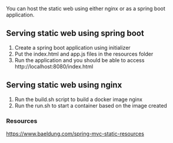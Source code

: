 
You can host the static web using either nginx or as a spring boot application.

## Serving static web using spring boot
1. Create a spring boot application using initializer
2. Put the index.html and app.js files in the resources folder
3. Run the application and you should be able to access http://localhost:8080/index.html

## Serving static web using nginx
1. Run the build.sh script to build a docker image nginx
2. Run the run.sh to start a container based on the image created

### Resources
https://www.baeldung.com/spring-mvc-static-resources